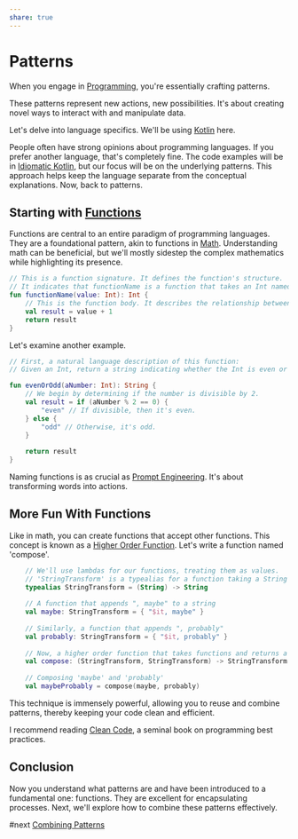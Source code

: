 ```yaml
---
share: true
---
```


# Patterns  

When you engage in [Programming](Programming.html), you're essentially crafting patterns.

These patterns represent new actions, new possibilities. It's about creating novel ways to interact with and manipulate data.

Let's delve into language specifics. We'll be using [Kotlin](./Kotlin.html) here.

People often have strong opinions about programming languages. If you prefer another language, that's completely fine. The code examples will be in [Idiomatic Kotlin](Idiomatic%20Kotlin.html), but our focus will be on the underlying patterns. This approach helps keep the language separate from the conceptual explanations. Now, back to patterns.

## Starting with [Functions](./Functions.html)  

Functions are central to an entire paradigm of programming languages. They are a foundational pattern, akin to functions in [Math](Math.html). Understanding math can be beneficial, but we'll mostly sidestep the complex mathematics while highlighting its presence.

```Kotlin
// This is a function signature. It defines the function's structure.
// It indicates that functionName is a function that takes an Int named 'value' and returns an Int.
fun functionName(value: Int): Int {
    // This is the function body. It describes the relationship between 'value' and the result.
    val result = value + 1    
    return result    
}  
```  

Let's examine another example.

```Kotlin  
// First, a natural language description of this function:
// Given an Int, return a string indicating whether the Int is even or odd.

fun evenOrOdd(aNumber: Int): String {
    // We begin by determining if the number is divisible by 2.
    val result = if (aNumber % 2 == 0) {
        "even" // If divisible, then it's even.
    } else {
        "odd" // Otherwise, it's odd.
    }
    
    return result
}  
```  

Naming functions is as crucial as [Prompt Engineering](Prompt%20Engineering.html). It's about transforming words into actions.

## More Fun With Functions  

Like in math, you can create functions that accept other functions. This concept is known as a [Higher Order Function](Higher%20Order%20Function.html). Let's write a function named 'compose'.

```Kotlin  
    // We'll use lambdas for our functions, treating them as values.
    // 'StringTransform' is a typealias for a function taking a String and returning a String.   
    typealias StringTransform = (String) -> String  
    
    // A function that appends ", maybe" to a string
    val maybe: StringTransform = { "$it, maybe" }
    
    // Similarly, a function that appends ", probably"
    val probably: StringTransform = { "$it, probably" }        
    
    // Now, a higher order function that takes functions and returns a function.
    val compose: (StringTransform, StringTransform) -> StringTransform = { a, b -> { a(b(it)) } }
    
    // Composing 'maybe' and 'probably'
    val maybeProbably = compose(maybe, probably)
```  

This technique is immensely powerful, allowing you to reuse and combine patterns, thereby keeping your code clean and efficient.

I recommend reading [Clean Code](Clean%20Code.html), a seminal book on programming best practices.

## Conclusion  
Now you understand what patterns are and have been introduced to a fundamental one: functions. They are excellent for encapsulating processes. Next, we'll explore how to combine these patterns effectively.

#next [Combining Patterns](Combining%20Patterns.html)